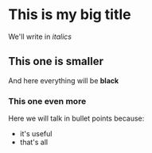 
# This is my big title
We'll write in *italics*
## This one is smaller
And here everything will be ****black****
### This one even more

Here we will talk in bullet points because:
* it's useful
* that's all


